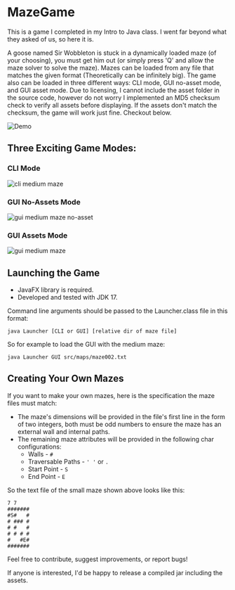# MazeGame
This is a game I completed in my Intro to Java class. I went far beyond what they asked of us, so here it is.

A goose named Sir Wobbleton is stuck in a dynamically loaded maze (of your choosing), you must get him out (or simply press 'Q' and allow the maze solver to solve the maze). Mazes can be loaded from any file that matches the given format (Theoretically can be infinitely big). The game also can be loaded in three different ways: CLI mode, GUI no-asset mode, and GUI asset mode. Due to licensing, I cannot include the asset folder in the source code, however do not worry I implemented an MD5 checksum check to verify all assets before displaying. If the assets don't match the checksum, the game will work just fine. Checkout below.

![Demo](https://github.com/smp46/MazeGame/assets/27676057/d0a9417c-d164-44e4-98bd-b2ade79e127b)


## Three Exciting Game Modes:

### CLI Mode

![cli medium maze](https://github.com/smp46/MazeGame/assets/27676057/6e31c199-3cec-4fe3-b70a-fe20f878b584)

### GUI No-Assets Mode

![gui medium maze no-asset](https://github.com/smp46/MazeGame/assets/27676057/a5c518b3-bedf-4280-8d80-39b4e76bb672)

### GUI Assets Mode

![gui medium maze](https://github.com/smp46/MazeGame/assets/27676057/d72c932d-f3d8-46e7-b211-2a4b71875e0a)


## Launching the Game
- JavaFX library is required.
- Developed and tested with JDK 17.

Command line arguments should be passed to the Launcher.class file in this format:

```java Launcher [CLI or GUI] [relative dir of maze file]```

So for example to load the GUI with the medium maze:

```java Launcher GUI src/maps/maze002.txt```

## Creating Your Own Mazes

If you want to make your own mazes, here is the specification the maze files must match:

- The maze's dimensions will be provided in the file's first line in the form of two integers, both must be odd numbers to ensure the maze has an external wall and internal paths.
- The remaining maze attributes will be provided in the following char configurations:
  - Walls - `#`
  - Traversable Paths - `' '` or `.`
  - Start Point - `S`
  - End Point - `E`

So the text file of the small maze shown above looks like this:
```
7 7
#######
#S#   #
# ### #
# #   #
# # # #
#   #E#
#######
```

Feel free to contribute, suggest improvements, or report bugs!

If anyone is interested, I'd be happy to release a compiled jar including the assets.
